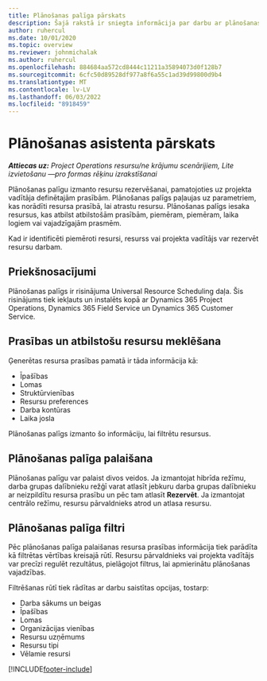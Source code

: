 ```yaml
---
title: Plānošanas palīga pārskats
description: Šajā rakstā ir sniegta informācija par darbu ar plānošanas palīgu resursu rezervēšanai.
author: ruhercul
ms.date: 10/01/2020
ms.topic: overview
ms.reviewer: johnmichalak
ms.author: ruhercul
ms.openlocfilehash: 884684aa572cd8444c11211a35894073d0f128b7
ms.sourcegitcommit: 6cfc50d89528df977a8f6a55c1ad39d99800d9b4
ms.translationtype: MT
ms.contentlocale: lv-LV
ms.lasthandoff: 06/03/2022
ms.locfileid: "8918459"
---
```

# <a name="schedule-assistant-overview"></a>Plānošanas asistenta pārskats

_**Attiecas uz:** Project Operations resursu/ne krājumu scenārijiem, Lite izvietošanu —pro formas rēķinu izrakstīšanai_

Plānošanas palīgu izmanto resursu rezervēšanai, pamatojoties uz projekta vadītāja definētajām prasībām. Plānošanas palīgs paļaujas uz parametriem, kas norādīti resursa prasībā, lai atrastu resursu. Plānošanas palīgs iesaka resursus, kas atbilst atbilstošām prasībām, piemēram, piemēram, laika logiem vai vajadzīgajām prasmēm.

Kad ir identificēti piemēroti resursi, resurss vai projekta vadītājs var rezervēt resursu darbam.

## <a name="prerequisites"></a>Priekšnosacījumi

Plānošanas palīgs ir risinājuma Universal Resource Scheduling daļa. Šis risinājums tiek iekļauts un instalēts kopā ar Dynamics 365 Project Operations, Dynamics 365 Field Service un Dynamics 365 Customer Service.

## <a name="matching-requirements-and-resources"></a>Prasības un atbilstošu resursu meklēšana

Ģenerētas resursa prasības pamatā ir tāda informācija kā:

-   Īpašības
-   Lomas
-   Struktūrvienības
-   Resursu preferences
-   Darba kontūras
-   Laika josla

Plānošanas palīgs izmanto šo informāciju, lai filtrētu resursus.

## <a name="launch-the-schedule-assistant"></a>Plānošanas palīga palaišana

Plānošanas palīgu var palaist divos veidos. Ja izmantojat hibrīda režīmu, darba grupas dalībnieku režģī varat atlasīt jebkuru darba grupas dalībnieku ar neizpildītu resursa prasību un pēc tam atlasīt **Rezervēt**. Ja izmantojat centrālo režīmu, resursu pārvaldnieks atrod un atlasa resursu.

## <a name="schedule-assistant-filters"></a>Plānošanas palīga filtri

Pēc plānošanas palīga palaišanas resursa prasības informācija tiek parādīta kā filtrētas vērtības kreisajā rūtī. Resursu pārvaldnieks vai projekta vadītājs var precīzi regulēt rezultātus, pielāgojot filtrus, lai apmierinātu plānošanas vajadzības.

Filtrēšanas rūtī tiek rādītas ar darbu saistītas opcijas, tostarp:

-   Darba sākums un beigas
-   Īpašības
-   Lomas
-   Organizācijas vienības
-   Resursu uzņēmums
-   Resursu tipi
-   Vēlamie resursi


[!INCLUDE[footer-include](../includes/footer-banner.md)]
